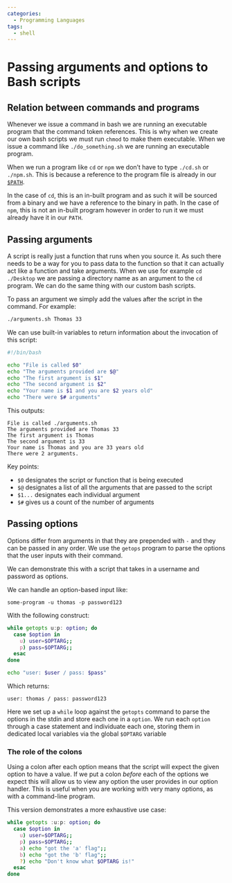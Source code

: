 ```yaml
---
categories:
  - Programming Languages
tags:
  - shell
---
```


# Passing arguments and options to Bash scripts

## Relation between commands and programs

Whenever we issue a command in bash we are running an executable program that
the command token references. This is why when we create our own bash scripts we
must run `chmod` to make them executable. When we issue a command like
`./do_something.sh` we are running an executable program.

When we run a program like `cd` or `npm` we don’t have to type `./cd.sh` or
`./npm.sh`. This is because a reference to the program file is already in our
[`$PATH`](The_PATH.md).

In the case of `cd`, this is an in-built program and as such it will be sourced
from a binary and we have a reference to the binary in path. In the case of
`npm`, this is not an in-built program however in order to run it we must
already have it in our `PATH`.

## Passing arguments

A script is really just a function that runs when you source it. As such there
needs to be a way for you to pass data to the function so that it can actually
act like a function and take arguments. When we use for example `cd ./Desktop`
we are passing a directory name as an argument to the `cd` program. We can do
the same thing with our custom bash scripts.

To pass an argument we simply add the values after the script in the command.
For example:

```bash
./arguments.sh Thomas 33
```

We can use built-in variables to return information about the invocation of this
script:

```bash
#!/bin/bash

echo "File is called $0"
echo "The arguments provided are $@"
echo "The first argument is $1"
echo "The second argument is $2"
echo "Your name is $1 and you are $2 years old"
echo "There were $# arguments"
```

This outputs:

```
File is called ./arguments.sh
The arguments provided are Thomas 33
The first argument is Thomas
The second argument is 33
Your name is Thomas and you are 33 years old
There were 2 arguments.
```

Key points:

- `$0` designates the script or function that is being executed
- `$@` designates a list of all the arguments that are passed to the script
- `$1...` designates each individual argument
- `$#` gives us a count of the number of arguments

## Passing options

Options differ from arguments in that they are prepended with `-` and they can
be passed in any order. We use the `getops` program to parse the options that
the user inputs with their command.

We can demonstrate this with a script that takes in a username and password as
options.

We can handle an option-based input like:

```
some-program -u thomas -p password123
```

With the following construct:

```sh
while getopts u:p: option; do
  case $option in
    u) user=$OPTARG;;
    p) pass=$OPTARG;;
  esac
done

echo "user: $user / pass: $pass"
```

Which returns:

```
user: thomas / pass: password123
```

Here we set up a `while` loop against the `getopts` command to parse the options
in the stdin and store each one in a `option`. We run each `option` through a
case statement and individuate each one, storing them in dedicated local
variables via the global `$OPTARG` variable

### The role of the colons

Using a colon after each option means that the script will expect the given
option to have a value. If we put a colon _before_ each of the options we expect
this will allow us to view any option the user provides in our option handler.
This is useful when you are working with very many options, as with a
command-line program.

This version demonstrates a more exhaustive use case:

```sh
while getopts :u:p: option; do
  case $option in
    u) user=$OPTARG;;
    p) pass=$OPTARG;;
    a) echo "got the 'a' flag";;
    b) echo "got the 'b' flag";;
    ?) echo "Don't know what $OPTARG is!"
  esac
done

```

